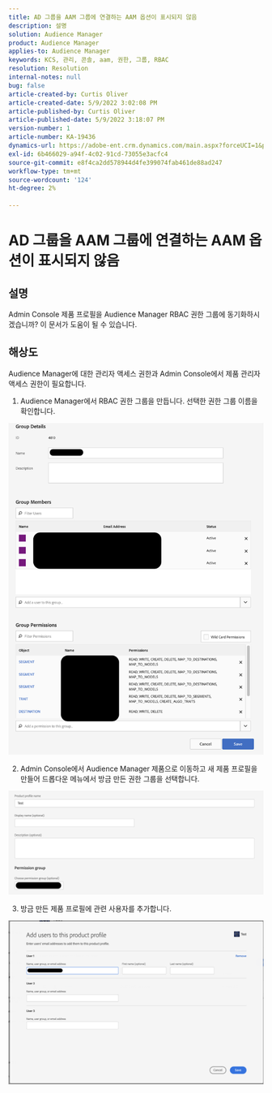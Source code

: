 ```yaml
---
title: AD 그룹을 AAM 그룹에 연결하는 AAM 옵션이 표시되지 않음
description: 설명
solution: Audience Manager
product: Audience Manager
applies-to: Audience Manager
keywords: KCS, 관리, 콘솔, aam, 권한, 그룹, RBAC
resolution: Resolution
internal-notes: null
bug: false
article-created-by: Curtis Oliver
article-created-date: 5/9/2022 3:02:08 PM
article-published-by: Curtis Oliver
article-published-date: 5/9/2022 3:18:07 PM
version-number: 1
article-number: KA-19436
dynamics-url: https://adobe-ent.crm.dynamics.com/main.aspx?forceUCI=1&pagetype=entityrecord&etn=knowledgearticle&id=fd12a1fd-a8cf-ec11-a7b5-00224809c196
exl-id: 6b466029-a94f-4c02-91cd-73055e3acfc4
source-git-commit: e8f4ca2dd578944d4fe399074fab461de88ad247
workflow-type: tm+mt
source-wordcount: '124'
ht-degree: 2%

---
```


# AD 그룹을 AAM 그룹에 연결하는 AAM 옵션이 표시되지 않음

## 설명


Admin Console 제품 프로필을 Audience Manager RBAC 권한 그룹에 동기화하시겠습니까? 이 문서가 도움이 될 수 있습니다.


## 해상도


Audience Manager에 대한 관리자 액세스 권한과 Admin Console에서 제품 관리자 액세스 권한이 필요합니다.



1) Audience Manager에서 RBAC 권한 그룹을 만듭니다. 선택한 권한 그룹 이름을 확인합니다.

![](assets/5a5b40de-a9cf-ec11-a7b5-00224809c196.png)

2) Admin Console에서 Audience Manager 제품으로 이동하고 새 제품 프로필을 만들어 드롭다운 메뉴에서 방금 만든 권한 그룹을 선택합니다.

![](assets/2689da02-aacf-ec11-a7b5-00224809c196.png)

3) 방금 만든 제품 프로필에 관련 사용자를 추가합니다.

![](assets/6a896e46-aacf-ec11-a7b5-00224809c196.png)
